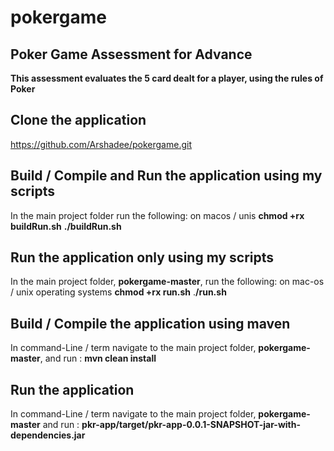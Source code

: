 # pokergame
## Poker Game Assessment for Advance

**This assessment evaluates the 5 card dealt for a player, using the rules of Poker**

## Clone the application
https://github.com/Arshadee/pokergame.git

## Build / Compile and Run the application using my scripts
In the main project folder run the following: on macos / unis
**chmod +rx buildRun.sh**
**./buildRun.sh**

## Run the application only using my scripts
In the main project folder, **pokergame-master**, run the following: on mac-os / unix operating systems
**chmod +rx run.sh**
.**/run.sh**

## Build / Compile the application using maven
In command-Line / term navigate to the main project folder, **pokergame-master**,
and run : **mvn clean install**  

## Run the application  
In command-Line / term navigate to the main project folder, **pokergame-master**
and run : **pkr-app/target/pkr-app-0.0.1-SNAPSHOT-jar-with-dependencies.jar**  
